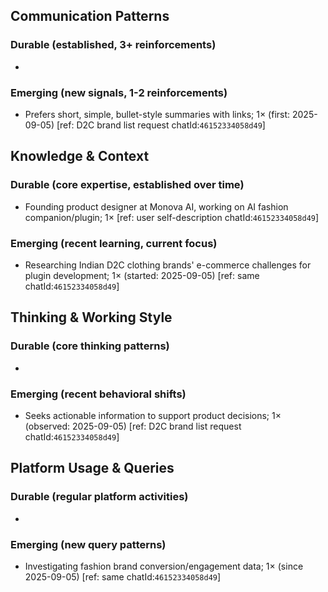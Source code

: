 ## Communication Patterns
### Durable (established, 3+ reinforcements)
- 

### Emerging (new signals, 1-2 reinforcements)
- Prefers short, simple, bullet-style summaries with links; 1× (first: 2025-09-05) [ref: D2C brand list request chatId:`46152334058d49`]

## Knowledge & Context
### Durable (core expertise, established over time)
- Founding product designer at Monova AI, working on AI fashion companion/plugin; 1× [ref: user self-description chatId:`46152334058d49`]

### Emerging (recent learning, current focus)
- Researching Indian D2C clothing brands' e-commerce challenges for plugin development; 1× (started: 2025-09-05) [ref: same chatId:`46152334058d49`]

## Thinking & Working Style
### Durable (core thinking patterns)
- 

### Emerging (recent behavioral shifts)
- Seeks actionable information to support product decisions; 1× (observed: 2025-09-05) [ref: D2C brand list request chatId:`46152334058d49`]

## Platform Usage & Queries
### Durable (regular platform activities)
- 

### Emerging (new query patterns)
- Investigating fashion brand conversion/engagement data; 1× (since 2025-09-05) [ref: same chatId:`46152334058d49`]